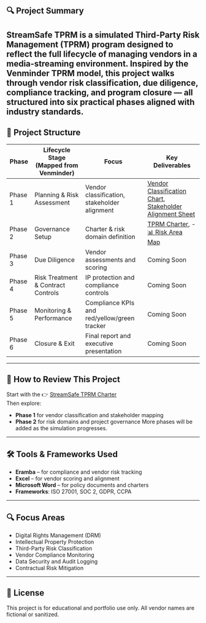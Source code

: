 ## 🔍 Project Summary

**StreamSafe TPRM** is a simulated Third-Party Risk Management (TPRM) program designed to reflect the full lifecycle of managing vendors in a media-streaming environment. Inspired by the Venminder TPRM model, this project walks through vendor risk classification, due diligence, compliance tracking, and program closure — all structured into six practical phases aligned with industry standards.
---
## 📂 Project Structure

| Phase | Lifecycle Stage (Mapped from Venminder) | Focus | Key Deliverables |
|-------|-----------------------------------------|-------|------------------|
| Phase 1 | Planning & Risk Assessment             | Vendor classification, stakeholder alignment | [Vendor Classification Chart](./Phase-1/Vendor_Classification_Chart.xlsx), [Stakeholder Alignment Sheet](./Phase-1/Stakeholder_Alignment_Sheet.xlsx) |
| Phase 2 | Governance Setup                       | Charter & risk domain definition              | [TPRM Charter](./Phase-2/StreamSafe_TPRM_Charter.docx), - [📊 Risk Area Map](./Phase-2/risk%20area%20map.png) |
| Phase 3 | Due Diligence                          | Vendor assessments and scoring                | Coming Soon |
| Phase 4 | Risk Treatment & Contract Controls     | IP protection and compliance controls         | Coming Soon |
| Phase 5 | Monitoring & Performance               | Compliance KPIs and red/yellow/green tracker  | Coming Soon |
| Phase 6 | Closure & Exit                         | Final report and executive presentation       | Coming Soon |
---
## 🧭 How to Review This Project

Start with the 👉 [StreamSafe TPRM Charter](./StreamSafe_TPRM_Charter_Final_AllPhases.docx)  
Then explore:
- **Phase 1** for vendor classification and stakeholder mapping
- **Phase 2** for risk domains and project governance
More phases will be added as the simulation progresses.

---


## 🛠️ Tools & Frameworks Used

- **Eramba** – for compliance and vendor risk tracking  
- **Excel** – for vendor scoring and alignment  
- **Microsoft Word** – for policy documents and charters  
- **Frameworks**: ISO 27001, SOC 2, GDPR, CCPA

---

## 🔍 Focus Areas

- Digital Rights Management (DRM)  
- Intellectual Property Protection  
- Third-Party Risk Classification  
- Vendor Compliance Monitoring  
- Data Security and Audit Logging  
- Contractual Risk Mitigation


---

## 📎 License

This project is for educational and portfolio use only. All vendor names are fictional or sanitized.


